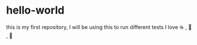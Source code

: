 # hello-world
this is my first repository, I will be using this to run different tests
I love :coffee: , :pizza: , :tea:
